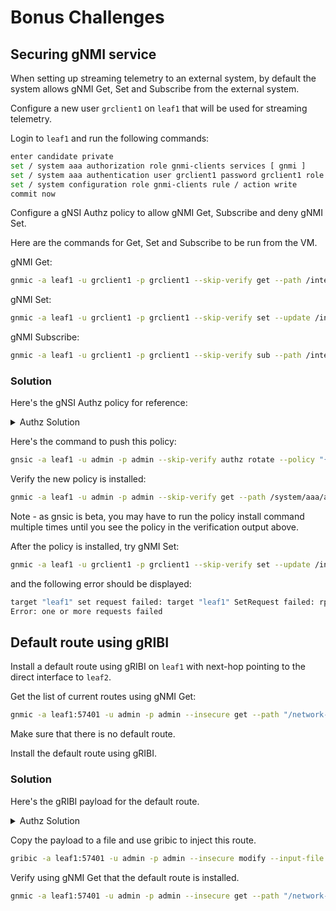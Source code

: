 # Bonus Challenges

## Securing gNMI service

When setting up streaming telemetry to an external system, by default the system allows gNMI Get, Set and Subscribe from the external system.

Configure a new user `grclient1` on `leaf1` that will be used for streaming telemetry.

Login to `leaf1` and run the following commands:

```bash
enter candidate private
set / system aaa authorization role gnmi-clients services [ gnmi ]
set / system aaa authentication user grclient1 password grclient1 role [ gnmi-clients ]
set / system configuration role gnmi-clients rule / action write
commit now
```

Configure a gNSI Authz policy to allow gNMI Get, Subscribe  and deny gNMI Set.

Here are the commands for Get, Set and Subscribe to be run from the VM.

gNMI Get:

```bash
gnmic -a leaf1 -u grclient1 -p grclient1 --skip-verify get --path /interface[name=ethernet-1/10]/mtu --encoding json_ietf
```

gNMI Set:

```bash
gnmic -a leaf1 -u grclient1 -p grclient1 --skip-verify set --update /interface[name=ethernet-1/10]/mtu:::json:::4000
```

gNMI Subscribe:

```bash
gnmic -a leaf1 -u grclient1 -p grclient1 --skip-verify sub --path /interface[name=ethernet-1/1]/statistics/out-packets --mode once
```

### Solution

Here's the gNSI Authz policy for reference:

<details>
<summary>Authz Solution</summary>
<br>
<pre>
{
  "name": "ac3-gnmi",
  "allow_rules": [
    {
      "name": "gnmi-access",
      "source": {
        "principals": [
          "grclient1","gnmi-clients"
        ]
      },
      "request": {
        "paths": [
          "/gnmi.gNMI/Get",
          "/gnmi.gNMI/Subscribe"
        ]
      }
    }
  ],
  "deny_rules": [
    {
      "name": "gnmi-access",
      "source": {
        "principals": [
          "grclient1","gnmi-clients"
        ]
      },
      "request": {
        "paths": [
          "/gnmi.gNMI/Set"
        ]
      }
    }
  ]
}
</pre>
</details>

Here's the command to push this policy:

```bash
gnsic -a leaf1 -u admin -p admin --skip-verify authz rotate --policy "{\"name\":\"ac3-gnmi\",\"allow_rules\":[{\"name\":\"gnmi-access\",\"source\":{\"principals\":[\"grclient1\",\"gnmi-clients\"]},\"request\":{\"paths\":[\"/gnmi.gNMI/Get\",\"/gnmi.gNMI/Subscribe\"]}}],\"deny_rules\":[{\"name\":\"gnmi-access\",\"source\":{\"principals\":[\"grclient1\",\"gnmi-clients\"]},\"request\":{\"paths\":[\"/gnmi.gNMI/Set\"]}}]}"
```

Verify the new policy is installed:

```bash
gnmic -a leaf1 -u admin -p admin --skip-verify get --path /system/aaa/authorization/authz-policy --encoding json_ietf
```

Note - as gnsic is beta, you may have to run the policy install command multiple times until you see the policy in the verification output above.

After the policy is installed, try gNMI Set:

```bash
gnmic -a leaf1 -u grclient1 -p grclient1 --skip-verify set --update /interface[name=ethernet-1/10]/mtu:::json:::4000
```

and the following error should be displayed:

```bash
target "leaf1" set request failed: target "leaf1" SetRequest failed: rpc error: code = PermissionDenied desc = User 'grclient1' is not authorized to use rpc '/gnmi.gNMI/Set'
Error: one or more requests failed
```

## Default route using gRIBI

Install a default route using gRIBI on `leaf1` with next-hop pointing to the direct interface to `leaf2`.

Get the list of current routes using gNMI Get:

```bash
gnmic -a leaf1:57401 -u admin -p admin --insecure get --path "/network-instance[name=default]/route-table/ipv4-unicast" --encoding=JSON_IETF --depth 2 | grep -E "prefix|active|type"
```

Make sure that there is no default route.

Install the default route using gRIBI.

### Solution

Here's the gRIBI payload for the default route.

<details>
<summary>Authz Solution</summary>
<br>
<pre>
default-network-instance: default

params:
  redundancy: single-primary
  persistence: preserve
  ack-type: rib-fib

operations:
  - op: add
    election-id: 1:0
    nh:
      index: 1
      ip-address: 172.16.10.1

  - op: add
    election-id: 1:0
    nhg:
      id: 1
      next-hop:
        - index: 1

  - op: add
    election-id: 1:0
    ipv4:
      prefix: 0.0.0.0/0
      nhg: 1
</pre>
</details>

Copy the payload to a file and use gribic to inject this route.

```bash
gribic -a leaf1:57401 -u admin -p admin --insecure modify --input-file file-name.yml
```

Verify using gNMI Get that the default route is installed.

```bash
gnmic -a leaf1:57401 -u admin -p admin --insecure get --path "/network-instance[name=default]/route-table/ipv4-unicast" --encoding=JSON_IETF --depth 2 | grep -E "prefix|active|type"
```
